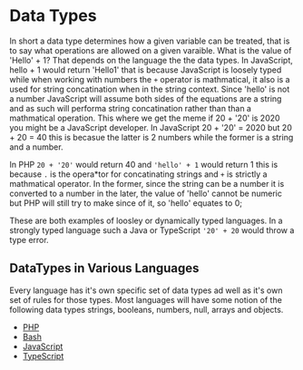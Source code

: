 # Data Types
In short a data type determines how a given variable can be treated, that is to say what operations are allowed on a given varaible.  What is the value of 'Hello' + 1? That depends on the language the the data types. In JavaScript, hello + 1 would return 'Hello1' that is because JavaScript is loosely typed while when working with numbers the ```+``` operator is mathmatical, it also is a used for string concatination when in the string context. Since 'hello' is not a number JavaScript will assume both sides of the equations are a string and as such will performa string concatination rather than than a mathmatical operation. This where we get the meme if 20 + '20' is 2020 you might be a JavaScript developer. In JavaScript 20 + '20' = 2020 but 20 + 20 = 40 this is becasue the latter is 2 numbers while the former is a string and a number.

In PHP ```20 + '20'``` would return 40 and ```'hello' + 1``` would return 1 this is because ```.``` is the opera*tor for concatinating strings and ```+``` is strictly a mathmatical operator. In the former, since the string can be a number it is converted to a number in the later, the value of 'hello' cannot be numeric but PHP will still try to make since of it, so 'hello' equates to 0;

These are both examples of loosley or dynamically typed languages. In a strongly typed language such a Java or TypeScript ```'20' + 20``` would throw a type error.

## DataTypes in Various Languages
Every language has it's own specific set of data types ad well as it's own set of rules for those types. Most languages will have some notion of the following data types strings, booleans, numbers, null, arrays and objects.

* [PHP](http://php.net/manual/en/language.types.intro.php)
* [Bash](http://tldp.org/LDP/abs/html/declareref.html)
* [JavaScript](https://developer.mozilla.org/en-US/docs/Web/JavaScript/Data_structures)
* [TypeScript](https://www.typescriptlang.org/docs/handbook/basic-types.html)
